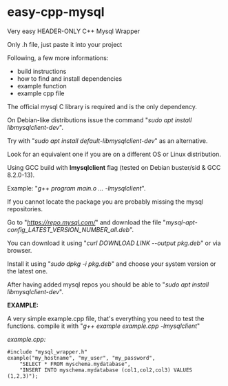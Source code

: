 # easy-cpp-mysql
Very easy HEADER-ONLY C++ Mysql Wrapper

Only .h file, just paste it into your project

Following, a few more informations:
* build instructions
* how to find and install dependencies
* example function
* example cpp file

The official mysql C library is required and is the only dependency.

On Debian-like distributions issue the command "*sudo apt install libmysqlclient-dev*".

Try with "*sudo apt install default-libmysqlclient-dev*" as an alternative.

Look for an equivalent one if you are on a different OS or Linux distribution.

Using GCC build with **lmysqlclient** flag (tested on Debian buster/sid & GCC 8.2.0-13).

Example: "*g++ program main.o ... -lmysqlclient*".

If you cannot locate the package you are probably missing the mysql repositories.

Go to "*https://repo.mysql.com/*" and download the file "*mysql-apt-config_LATEST_VERSION_NUMBER_all.deb*".

You can download it using "*curl DOWNLOAD LINK --output pkg.deb*" or via browser.

Install it using "*sudo dpkg -i pkg.deb*" and choose your system version or the latest one.

After having added mysql repos you should be able to "*sudo apt install libmysqlclient-dev*".

**EXAMPLE:**

A very simple example.cpp file, that's everything you need to test the functions.
compile it with "*g++ example example.cpp -lmysqlclient*"

*example.cpp:*

	#include "mysql_wrapper.h"
	example("my_hostname", "my_user", "my_password", 
		"SELECT * FROM myschema.mydatabase", 
		"INSERT INTO myschema.mydatabase (col1,col2,col3) VALUES (1,2,3)");

